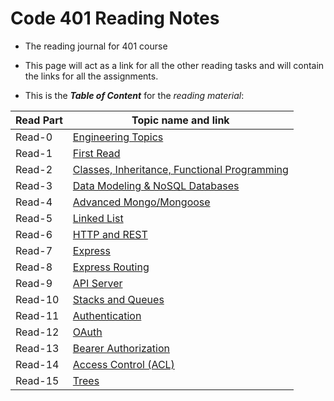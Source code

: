 # Code 401 Reading Notes

* The reading journal for 401 course

* This page will act as a link for all the other reading tasks and will contain the links for all the assignments.

* This is the ***Table of Content*** for the *reading material*:


 

| Read Part                    |       Topic name and link
-------------------------------|-----------------------------------
| Read-0                      |[Engineering Topics](https://ammarBadwan-401-advanced-javascript.github.io/reading-notes-401/class-00)
| Read-1                       |[First Read](https://ammarBadwan-401-advanced-javascript.github.io/reading-notes-401/class-01)
| Read-2                       |[Classes, Inheritance, Functional Programming](https://ammarBadwan-401-advanced-javascript.github.io/reading-notes-401/class-02)
| Read-3                       |[Data Modeling & NoSQL Databases](https://ammarBadwan-401-advanced-javascript.github.io/reading-notes-401/class-03)
| Read-4                       |[Advanced Mongo/Mongoose](https://ammarBadwan-401-advanced-javascript.github.io/reading-notes-401/class-04)
| Read-5                       |[Linked List](https://ammarBadwan-401-advanced-javascript.github.io/reading-notes-401/class-05)
| Read-6                       |[HTTP and REST](https://ammarBadwan-401-advanced-javascript.github.io/reading-notes-401/class-06)
| Read-7                       |[Express](https://ammarBadwan-401-advanced-javascript.github.io/reading-notes-401/class-07)
| Read-8                       |[Express Routing](https://ammarBadwan-401-advanced-javascript.github.io/reading-notes-401/class-08)
| Read-9                       |[API Server](https://ammarBadwan-401-advanced-javascript.github.io/reading-notes-401/class-09)
| Read-10                      |[Stacks and Queues](https://ammarBadwan-401-advanced-javascript.github.io/reading-notes-401/class-10)
| Read-11                      |[Authentication](https://ammarBadwan-401-advanced-javascript.github.io/reading-notes-401/class-11)
| Read-12                      |[OAuth](https://ammarBadwan-401-advanced-javascript.github.io/reading-notes-401/class-12)
| Read-13                      |[Bearer Authorization](https://ammarBadwan-401-advanced-javascript.github.io/reading-notes-401/class-13)
| Read-14                      |[Access Control (ACL)](https://ammarBadwan-401-advanced-javascript.github.io/reading-notes-401/class-14)
| Read-15                      |[Trees](https://ammarBadwan-401-advanced-javascript.github.io/reading-notes-401/class-15)